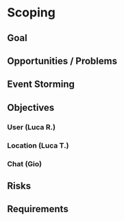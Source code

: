 # Scoping

## Goal

## Opportunities / Problems

## Event Storming

## Objectives

### User (Luca R.)

### Location (Luca T.)

### Chat (Gio)

## Risks

## Requirements
